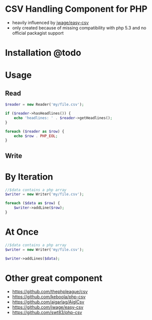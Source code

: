 # CSV Handling Component for PHP

* heavily influenced by [jwage/easy-csv](https://github.com/jwage/easy-csv)
* only created because of missing compatibility with php 5.3 and no official packagist support

# Installation @todo

# Usage

## Read

```php
$reader = new Reader('my/file.csv');

if ($reader->hasHeadlines()) {
    echo 'headlines: ' . $reader->getHeadlines();
}

foreach ($reader as $row) {
    echo $row . PHP_EOL;
}
```

## Write

# By Iteration

```php
//$data contains a php array
$writer = new Writer('my/file.csv');

foreach ($data as $row) {
    $writer->addLine($row);
}
```

# At Once

```php
//$data contains a php array
$writer = new Writer('my/file.csv');

$writer->addLines($data);
```


# Other great component

* https://github.com/thephpleague/csv
* https://github.com/keboola/php-csv
* https://github.com/ajgarlag/AjglCsv
* https://github.com/jwage/easy-csv
* https://github.com/swt83/php-csv